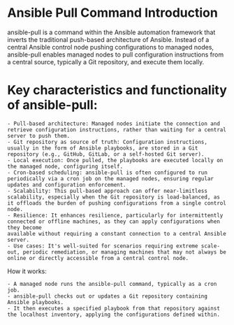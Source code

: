 # Ansible Pull Command Introduction

ansible-pull is a command within the Ansible automation framework that inverts the traditional push-based architecture of Ansible. 
Instead of a central Ansible control node pushing configurations to managed nodes, ansible-pull enables managed nodes to pull 
configuration instructions from a central source, typically a Git repository, and execute them locally.

# Key characteristics and functionality of ansible-pull:

    - Pull-based architecture: Managed nodes initiate the connection and retrieve configuration instructions, rather than waiting for a central server to push them.
    - Git repository as source of truth: Configuration instructions, usually in the form of Ansible playbooks, are stored in a Git repository (e.g., GitHub, GitLab, or a self-hosted Git server).
    - Local execution: Once pulled, the playbooks are executed locally on the managed node, configuring itself.
    - Cron-based scheduling: ansible-pull is often configured to run periodically via a cron job on the managed nodes, ensuring regular updates and configuration enforcement.
    - Scalability: This pull-based approach can offer near-limitless scalability, especially when the Git repository is load-balanced, as it offloads the burden of pushing configurations from a single control node.
    - Resilience: It enhances resilience, particularly for intermittently connected or offline machines, as they can apply configurations when they become 
    available without requiring a constant connection to a central Ansible server.
    - Use cases: It's well-suited for scenarios requiring extreme scale-out, periodic remediation, or managing machines that may not always be online or directly accessible from a central control node.

How it works:

    - A managed node runs the ansible-pull command, typically as a cron job.
    - ansible-pull checks out or updates a Git repository containing Ansible playbooks.
    - It then executes a specified playbook from that repository against the localhost inventory, applying the configurations defined within.